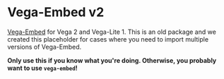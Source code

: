 # Vega-Embed v2

[Vega-Embed](https://github.com/vega/vega-embed) for Vega 2 and Vega-Lite 1. This is an old package and we created this placeholder for cases where you need to import multiple versions of Vega-Embed. 

**Only use this if you know what you're doing. Otherwise, you probably want to use `vega-embed`!**
